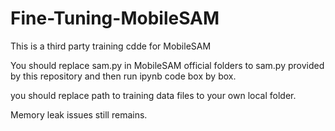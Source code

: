 # Fine-Tuning-MobileSAM

This is a third party training cdde for MobileSAM

You should replace sam.py in MobileSAM official folders to sam.py provided by this repository
and then run ipynb code box by box. 

you should replace path to training data files to your own local folder.

Memory leak issues still remains.
